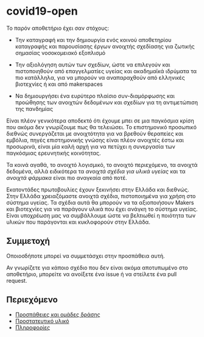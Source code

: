 # covid19-open

Το παρόν αποθετήριο έχει σαν στόχους:

- Την καταγραφή και την δημιουργία ενός κοινού αποθετηρίου καταγραφής και παρουσίασης έργων ανοιχτής σχεδίασης για ζωτικής σημασίας νοσοκομειακό εξοπλισμό

- Την αξιολόγηση αυτών των σχεδίων, ώστε να επιλεγούν και πιστοποιηθούν από επαγγελματίες υγείας και ακαδημαϊκά ιδρύματα τα πιο κατάλληλα, για να μπορούν να αναπαραχθούν από ελληνικές βιοτεχνίες ή και από makerspaces

- Να δημιουργήσει ένα ευρύτερο πλαίσιο συν-διαμόρφωσης και προώθησης των ανοιχτών δεδομένων και σχεδίων για τη αντιμετώπιση της πανδημίας


Είναι πλέον γενικότερα αποδεκτό ότι έχουμε μπει σε μια παγκόσμια κρίση που ακόμα δεν γνωρίζουμε πως θα τελειώσει.
Το επιστημονικό προσωπικό διεθνώς συνεργάζεται με ανοιχτότητα για να βρεθούν θεραπείες και εμβόλια,
πηγές επιστημονικής γνώσης είναι πλέον ανοιχτές έστω και προσωρινά,
είναι μία καλή αρχή για να πετύχει η συνεργασία των παγκόσμιας ερευνητικής κοινότητας.

Τα κοινά αγαθά, το ανοιχτό λογισμικό, το ανοιχτό περιεχόμενο, τα ανοιχτά δεδομένα,
αλλά ειδικότερα τα *ανοιχτά σχέδια για υλικά υγείας* και τα *ανοιχτά φάρμακα* είναι πιο αναγκαία από ποτέ.
  
Εκατοντάδες πρωτοβουλίες έχουν ξεκινήσει στην Ελλάδα και διεθνώς.
Στην Ελλάδα χρειαζόμαστε ανοιχτά σχέδια, πιστοποιημένα για χρήση στο σύστημα υγείας.
Τα σχέδια αυτά θα μπορούν να τα αξιοποιήσουν Makers και βιοτεχνίες
για να παράγουν υλικά που έχει ανάγκη το σύστημα υγείας.  
Είναι υποχρέωση μας να συμβάλλουμε ώστε να βελτιωθεί
η ποιότητα των υλικών που παράγονται και κυκλοφορούν στην Ελλάδα.


## Συμμετοχή

Οποιοσδήποτε μπορεί να συμμετάσχει στην προσπάθεια αυτή.

Αν γνωρίζετε για κάποιο σχέδιο που δεν είναι ακόμα αποτυπωμένο στο αποθετήριο,
μπορείτε να ανοίξετε ένα issue ή να στείλετε ένα pull request.


## Περιεχόμενο

* [Προσπάθειες και ομάδες δράσης](./Efforts.md)
* [Προστατευτικό υλικό](./Hardware.md)
* [Πληροφορίες](./Documentation.md)

